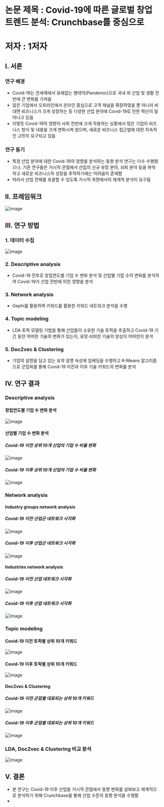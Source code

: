 # 논문 제목 : Covid-19에 따른 글로벌 창업 트렌드 분석: Crunchbase를 중심으로
# 저자 : 1저자

## Ⅰ. 서론

### 연구 배경
* Covid-19는 전세계에서 유례없는 팬데믹(Pandemic)으로 국내 외 산업 및 생활 전반에 큰 변화를 가져옴
* 많은 기업에서 오프라인에서 온라인 중심으로 고객 채널을 확장하였을 뿐 아니라 비대면 비즈니스가 크게 성장하는 등 다양한 산업 분야에 Covid-19로 인한 혁신이 일어나고 있음
* 이렇듯 Covid-19의 영향이 사회 전반에 크게 작용하는 상황에서 많은 기업이 비즈니스 방식 및 내용을 크게 변화시켜 왔으며, 새로운 비즈니스 접근법에 대한 지속적인 고민이 요구되고 있음

### 연구 동기
* 특정 산업 분야에 대한 Covid-19의 영향을 분석하는 동향 분석 연구는 다수 수행됐으나, 기존 연구들은 거시적 관점에서 산업의 신규 유망 분야, 쇠퇴 분야 등을 파악하고 새로운 비즈니스의 성장을 추적하기에는 어려움이 존재함
* 따라서 산업 전체를 포괄할 수 있도록 거시적 측면에서의 체계적 분석이 요구됨

## Ⅱ. 프레임워크

![image](https://github.com/shinho123/1st-Author-Journal-KCI-Asia-Pacific-Journal-of-Business-Venturing-and-Entrepreneurship/assets/105840783/6c1191bf-20b8-432b-b2d6-5e35b2c6636f)

## Ⅲ. 연구 방법

### 1. 데이터 수집

![image](https://github.com/shinho123/1st-Author-Journal-KCI-Asia-Pacific-Journal-of-Business-Venturing-and-Entrepreneurship/assets/105840783/b82ad52c-f468-4282-ad66-08e06bedc4a9)

### 2. Descriptive analysis
* Covid-19 전후로 창립연도별 기업 수 변화 분석 및 산업별 기업 수의 변화를 분석하여 Covid-19가 산업 전반에 미친 영향을 분석
  
### 3. Network analysis
* Gephi를 활용하여 키워드를 활용한 키워드 네트워크 분석을 수행

### 4. Topic modeling
* LDA 토픽 모델링 기법을 통해 산업들이 소유한 기술 토픽을 추출하고 Covid-19 기간 동안 어떠한 기술의 변화가 있는지, 유망·쇠퇴한 기술의 양상이 어떠한지 분석
  
### 5. Doc2vec & Clustering
* 기업의 설명을 담고 있는 요약 설명 속성에 임베딩을 수행하고 K-Means 알고리즘으로 군집화를 통해 Covid-19 이전과 이후 기술 키워드의 변화를 분석

## Ⅳ. 연구 결과

### Descriptive analysis

#### 창립연도별 기업 수 변화 분석

![image](https://github.com/shinho123/1st-Author-Journal-KCI-Asia-Pacific-Journal-of-Business-Venturing-and-Entrepreneurship/assets/105840783/26decd08-2f30-462f-bc9b-fe8af2b1395c)

#### 산업별 기업 수 변화 분석

##### Covid-19 이전 상위 10개 산업의 기업 수 비율 변화
![image](https://github.com/shinho123/1st-Author-Journal-KCI-Asia-Pacific-Journal-of-Business-Venturing-and-Entrepreneurship/assets/105840783/90af1f24-a82b-4c68-bcc7-88c01e8c1ad8)

##### Covid-19 이후 상위 10개 산업의 기업 수 비율 변화
![image](https://github.com/shinho123/1st-Author-Journal-KCI-Asia-Pacific-Journal-of-Business-Venturing-and-Entrepreneurship/assets/105840783/feac1a5e-a0b2-4ae5-805c-dd4a66abfacd)

### Network analysis

#### Industry groups network analysis

##### Covid-19 이전 산업군 네트워크 시각화
![image](https://github.com/shinho123/1st-Author-Journal-KCI-Asia-Pacific-Journal-of-Business-Venturing-and-Entrepreneurship/assets/105840783/a4e939db-fd95-4e3e-a749-ea730747eaff)

##### Covid-19 이후 산업군 네트워크 시각화
![image](https://github.com/shinho123/1st-Author-Journal-KCI-Asia-Pacific-Journal-of-Business-Venturing-and-Entrepreneurship/assets/105840783/51b037c0-82c8-489d-b73a-5b7e20affa2b)

#### Industries network analysis

##### Covid-19 이전 산업 네트워크 시각화
![image](https://github.com/shinho123/1st-Author-Journal-KCI-Asia-Pacific-Journal-of-Business-Venturing-and-Entrepreneurship/assets/105840783/bd626fe3-fa0b-4936-b521-bb9b84ddcfe2)

##### Covid-19 이후 산업 네트워크 시각화
![image](https://github.com/shinho123/1st-Author-Journal-KCI-Asia-Pacific-Journal-of-Business-Venturing-and-Entrepreneurship/assets/105840783/6af3db76-72fd-4918-9049-13e5b36785bc)

### Topic modeling
#### Covid-19 이전 토픽별 상위 10개 키워드
![image](https://github.com/shinho123/1st-Author-Journal-KCI-Asia-Pacific-Journal-of-Business-Venturing-and-Entrepreneurship/assets/105840783/832eed5f-5465-4023-a2dc-277551c77b0e)

#### Covid-19 이후 토픽별 상위 10개 키워드
![image](https://github.com/shinho123/1st-Author-Journal-KCI-Asia-Pacific-Journal-of-Business-Venturing-and-Entrepreneurship/assets/105840783/1d8e3a1a-7525-4c92-93d3-bf26b6f546b8)

#### Doc2vec & Clustering

##### Covid-19 이전 군집별 대표되는 상위 10개 키워드
![image](https://github.com/shinho123/1st-Author-Journal-KCI-Asia-Pacific-Journal-of-Business-Venturing-and-Entrepreneurship/assets/105840783/727e3361-9e22-483a-afa5-4c3f66ead014)

##### Covid-19 이후 군집별 대표되는 상위 10개 키워드
![image](https://github.com/shinho123/1st-Author-Journal-KCI-Asia-Pacific-Journal-of-Business-Venturing-and-Entrepreneurship/assets/105840783/e6f8099a-a859-402b-bd10-0f9562f11d14)

### LDA, Doc2vec & Clustering 비교 분석
![image](https://github.com/shinho123/1st-Author-Journal-KCI-Asia-Pacific-Journal-of-Business-Venturing-and-Entrepreneurship/assets/105840783/5233c65a-f277-46f5-a8cb-f25013aaff5f)


## Ⅴ. 결론

* 본 연구는 Covid-19 이후 산업을 거시적 관점에서 동향 변화를 살펴보고 체계적으로 분석하기 위해 Crunchbase를 통해 산업 수준의 동향 분석을 수행함
* 
